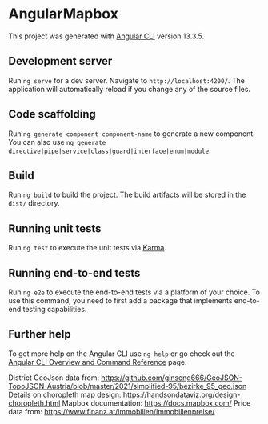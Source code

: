 # AngularMapbox

This project was generated with [Angular CLI](https://github.com/angular/angular-cli) version 13.3.5.

## Development server

Run `ng serve` for a dev server. Navigate to `http://localhost:4200/`. The application will automatically reload if you change any of the source files.

## Code scaffolding

Run `ng generate component component-name` to generate a new component. You can also use `ng generate directive|pipe|service|class|guard|interface|enum|module`.

## Build

Run `ng build` to build the project. The build artifacts will be stored in the `dist/` directory.

## Running unit tests

Run `ng test` to execute the unit tests via [Karma](https://karma-runner.github.io).

## Running end-to-end tests

Run `ng e2e` to execute the end-to-end tests via a platform of your choice. To use this command, you need to first add a package that implements end-to-end testing capabilities.

## Further help

To get more help on the Angular CLI use `ng help` or go check out the [Angular CLI Overview and Command Reference](https://angular.io/cli) page.


District GeoJson data from: https://github.com/ginseng666/GeoJSON-TopoJSON-Austria/blob/master/2021/simplified-95/bezirke_95_geo.json
Details on choropleth map design: https://handsondataviz.org/design-choropleth.html
Mapbox documentation: https://docs.mapbox.com/
Price data from: https://www.finanz.at/immobilien/immobilienpreise/
